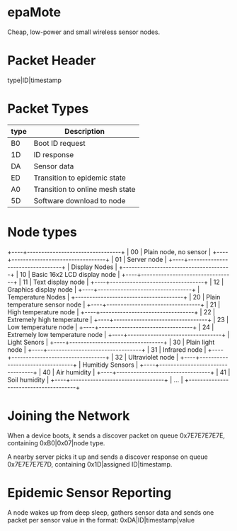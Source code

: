 epaMote
=======

Cheap, low-power and small wireless sensor nodes.

# Packet Header

  type|ID|timestamp


# Packet Types

|type| Description                     |
|----|---------------------------------|
| B0 | Boot ID request                 |
| 1D | ID response                     |
| DA | Sensor data                     |
| ED | Transition to epidemic state    |
| A0 | Transition to online mesh state |
| 5D | Software download to node       |


# Node types

  +----+---------------------------------+
  | 00 | Plain node, no sensor           |
  +----+---------------------------------+
  | 01 | Server node                     |
  +----+---------------------------------+
  |           Display Nodes              |
  +--------------------------------------+
  | 10 | Basic 16x2 LCD display node     |
  +----+---------------------------------+
  | 11 | Text display node               |
  +----+---------------------------------+
  | 12 | Graphics display node           |
  +----+---------------------------------+
  |         Temperature Nodes            |
  +--------------------------------------+
  | 20 | Plain temperature sensor node   |
  +----+---------------------------------+
  | 21 | High temperature node           |
  +----+---------------------------------+
  | 22 | Extremely high temperature      |
  +----+---------------------------------+
  | 23 | Low temperature node            |
  +----+---------------------------------+
  | 24 | Extremely low temperature node  |
  +----+---------------------------------+
  |             Light Senors             |
  +----+---------------------------------+
  | 30 | Plain light node                |
  +----+---------------------------------+
  | 31 | Infrared node                   |
  +----+---------------------------------+
  | 32 | Ultraviolet node                |
  +----+---------------------------------+
  |           Humitidy Sensors           |
  +----+---------------------------------+
  | 40 | Air humidity                    |
  +----+---------------------------------+
  | 41 | Soil humidity                   |
  +----+---------------------------------+
  | ...                                  |
  +--------------------------------------+


# Joining the Network

  When a device boots, it sends a discover packet on queue
  0x7E7E7E7E7E, containing 0xB0|0x07|node type.

  A nearby server picks it up and sends a discover response
  on queue 0x7E7E7E7E7D, containing 0x1D|assigned ID|timestamp.


# Epidemic Sensor Reporting

  A node wakes up from deep sleep, gathers sensor data and
  sends one packet per sensor value in the format:
  0xDA|ID|timestamp|value
